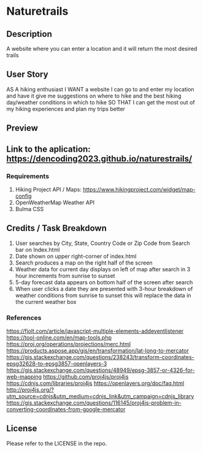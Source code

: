 # Naturetrails

## Description

A website where you can enter a location and it will return the most desired trails

## User Story

AS A hiking enthusiast 
I WANT a website I can go to and enter my location and have it give me suggestions on where to hike and the best hiking day/weather conditions in which to hike
SO THAT I can get the most out of my hiking experiences and plan my trips better

## Preview


## Link to the aplication: https://dencoding2023.github.io/naturestrails/

### Requirements

1. Hiking Project API / Maps: https://www.hikingproject.com/widget/map-config
2. OpenWeatherMap Weather API
3. Bulma CSS

## Credits / Task Breakdown

1. User searches by City, State, Country Code or Zip Code from Search bar on Index.html
2. Date shown on upper right-corner of index.html
3. Search produces a map on the right half of the screen
4. Weather data for current day displays on left of map after search in 3 hour increments from sunrise to sunset
5. 5-day forecast data appears on bottom half of the screen after search
6. When user clicks a date they are presented with 3-hour breakdown of weather conditions from sunrise to sunset
    this will replace the data in the current weather box


    

### References

https://fjolt.com/article/javascript-multiple-elements-addeventlistener
https://tool-online.com/en/map-tools.php
https://proj.org/operations/projections/merc.html
https://products.aspose.app/gis/en/transformation/lat-long-to-mercator
https://gis.stackexchange.com/questions/238243/transform-coordinates-epsg32628-to-epsg3857-openlayers-3
https://gis.stackexchange.com/questions/48949/epsg-3857-or-4326-for-web-mapping
https://github.com/proj4js/proj4js
https://cdnjs.com/libraries/proj4js
https://openlayers.org/doc/faq.html
http://proj4js.org/?utm_source=cdnjs&utm_medium=cdnjs_link&utm_campaign=cdnjs_library
https://gis.stackexchange.com/questions/116145/proj4js-problem-in-converting-coordinates-from-google-mercator


## License

Please refer to the LICENSE in the repo.

